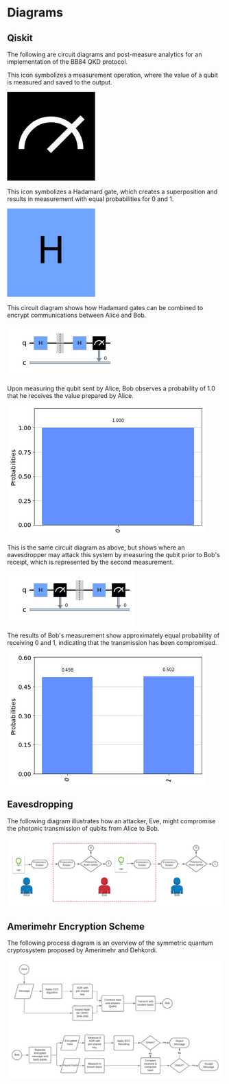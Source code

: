 # Diagrams

## Qiskit

The following are circuit diagrams and post-measure analytics for an implementation of the BB84 QKD protocol.

This icon symbolizes a measurement operation, where the value of a qubit is measured and saved to the output.

![Measure gate](https://github.com/Vidmaster/cybr8950-quantum/blob/main/image/QK_measure_gate.png)

This icon symbolizes a Hadamard gate, which creates a superposition and results in measurement with equal probabilities for 0 and 1.

![Hadamard gate](https://github.com/Vidmaster/cybr8950-quantum/blob/main/image/QK_H_gate.png)

This circuit diagram shows how Hadamard gates can be combined to encrypt communications between Alice and Bob.

![BB84 Circuit](https://github.com/Vidmaster/cybr8950-quantum/blob/main/image/QK_bb84_AB.png)

Upon measuring the qubit sent by Alice, Bob observes a probability of 1.0 that he receives the value prepared by Alice.

![BB84 Circuit Measured](https://github.com/Vidmaster/cybr8950-quantum/blob/main/image/QK_bb84_AB_measured.png)

This is the same circuit diagram as above, but shows where an eavesdropper may attack this system by measuring the qubit prior to Bob's receipt, which is represented by the second measurement.

![BB84 Circuit - Eavesdrop](https://github.com/Vidmaster/cybr8950-quantum/blob/main/image/QK_bb84_AEB.png)

The results of Bob's measurement show approximately equal probability of receiving 0 and 1, indicating that the transmission has been compromised.

![BB84 Circuit - Eavesdrop Measured](https://github.com/Vidmaster/cybr8950-quantum/blob/main/image/QK_bb84_AEB_measured.png)

## Eavesdropping

The following diagram illustrates how an attacker, Eve, might compromise the photonic transmission of qubits from Alice to Bob.

![Eavesdropping](https://github.com/Vidmaster/cybr8950-quantum/blob/main/image/eavesdropping_diagram.png)

## Amerimehr Encryption Scheme

The following process diagram is an overview of the symmetric quantum cryptosystem proposed by Amerimehr and Dehkordi.

![Amerimehr Scheme](https://github.com/Vidmaster/cybr8950-quantum/blob/main/image/AD2018-qc.png)
